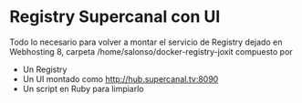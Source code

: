# Registry Supercanal con UI

Todo lo necesario para volver a montar el servicio de Registry dejado en Webhosting 8, carpeta /home/salonso/docker-registry-joxit compuesto por

* Un Registry
* Un UI montado como http://hub.supercanal.tv:8090
* Un script en Ruby para limpiarlo

